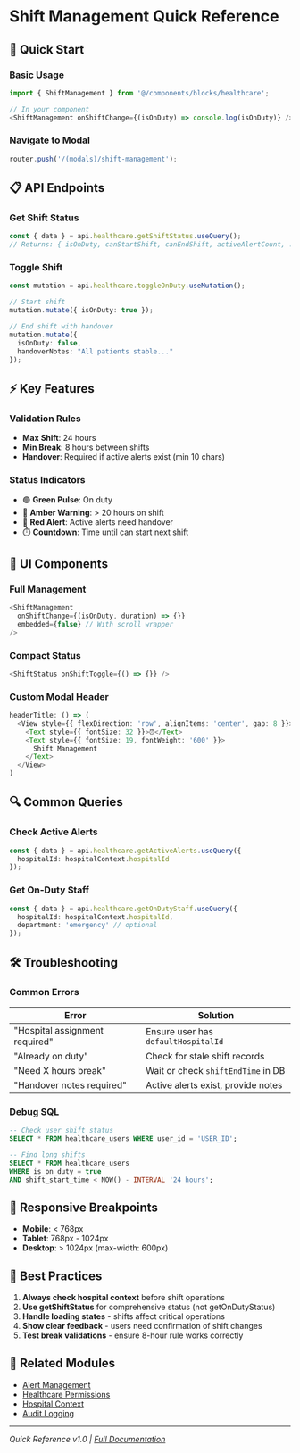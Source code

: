 # Shift Management Quick Reference

## 🚀 Quick Start

### Basic Usage

```typescript
import { ShiftManagement } from '@/components/blocks/healthcare';

// In your component
<ShiftManagement onShiftChange={(isOnDuty) => console.log(isOnDuty)} />
```

### Navigate to Modal

```typescript
router.push('/(modals)/shift-management');
```

## 📋 API Endpoints

### Get Shift Status
```typescript
const { data } = api.healthcare.getShiftStatus.useQuery();
// Returns: { isOnDuty, canStartShift, canEndShift, activeAlertCount, ... }
```

### Toggle Shift
```typescript
const mutation = api.healthcare.toggleOnDuty.useMutation();

// Start shift
mutation.mutate({ isOnDuty: true });

// End shift with handover
mutation.mutate({ 
  isOnDuty: false, 
  handoverNotes: "All patients stable..." 
});
```

## ⚡ Key Features

### Validation Rules
- **Max Shift**: 24 hours
- **Min Break**: 8 hours between shifts
- **Handover**: Required if active alerts exist (min 10 chars)

### Status Indicators
- 🟢 **Green Pulse**: On duty
- 🔶 **Amber Warning**: > 20 hours on shift
- 🔴 **Red Alert**: Active alerts need handover
- ⏱️ **Countdown**: Time until can start next shift

## 🎨 UI Components

### Full Management
```typescript
<ShiftManagement 
  onShiftChange={(isOnDuty, duration) => {}}
  embedded={false} // With scroll wrapper
/>
```

### Compact Status
```typescript
<ShiftStatus onShiftToggle={() => {}} />
```

### Custom Modal Header
```typescript
headerTitle: () => (
  <View style={{ flexDirection: 'row', alignItems: 'center', gap: 8 }}>
    <Text style={{ fontSize: 32 }}>⏰</Text>
    <Text style={{ fontSize: 19, fontWeight: '600' }}>
      Shift Management
    </Text>
  </View>
)
```

## 🔍 Common Queries

### Check Active Alerts
```typescript
const { data } = api.healthcare.getActiveAlerts.useQuery({
  hospitalId: hospitalContext.hospitalId
});
```

### Get On-Duty Staff
```typescript
const { data } = api.healthcare.getOnDutyStaff.useQuery({
  hospitalId: hospitalContext.hospitalId,
  department: 'emergency' // optional
});
```

## 🛠️ Troubleshooting

### Common Errors

| Error | Solution |
|-------|----------|
| "Hospital assignment required" | Ensure user has `defaultHospitalId` |
| "Already on duty" | Check for stale shift records |
| "Need X hours break" | Wait or check `shiftEndTime` in DB |
| "Handover notes required" | Active alerts exist, provide notes |

### Debug SQL
```sql
-- Check user shift status
SELECT * FROM healthcare_users WHERE user_id = 'USER_ID';

-- Find long shifts
SELECT * FROM healthcare_users 
WHERE is_on_duty = true 
AND shift_start_time < NOW() - INTERVAL '24 hours';
```

## 📱 Responsive Breakpoints

- **Mobile**: < 768px
- **Tablet**: 768px - 1024px  
- **Desktop**: > 1024px (max-width: 600px)

## 🎯 Best Practices

1. **Always check hospital context** before shift operations
2. **Use getShiftStatus** for comprehensive status (not getOnDutyStatus)
3. **Handle loading states** - shifts affect critical operations
4. **Show clear feedback** - users need confirmation of shift changes
5. **Test break validations** - ensure 8-hour rule works correctly

## 🔗 Related Modules

- [Alert Management](./alert-management.md)
- [Healthcare Permissions](./permissions.md)
- [Hospital Context](./hospital-context.md)
- [Audit Logging](./audit-logging.md)

---

*Quick Reference v1.0 | [Full Documentation](./shift-management.md)*